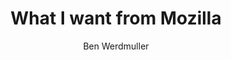 ---
layout: post
title: "What I want from Mozilla"
link: https://werd.io/2024/what-i-want-from-mozilla
author: "Ben Werdmuller"
published_date: "15/11/2024"
description: "Like many of you, I received a survey today with the title: “What is your dream for Mozilla?” I filled it in, but the potential for Mozilla is so expansive and critical to the future of the internet that I wanted to address my thoughts in greater depth here."
language: "en"
categories: "Liens"
tags: "internet firefox mozilla"
og-tags: "internet firefox mozilla"
permalink: /:categories/:year/:month/:day/:title/
---
